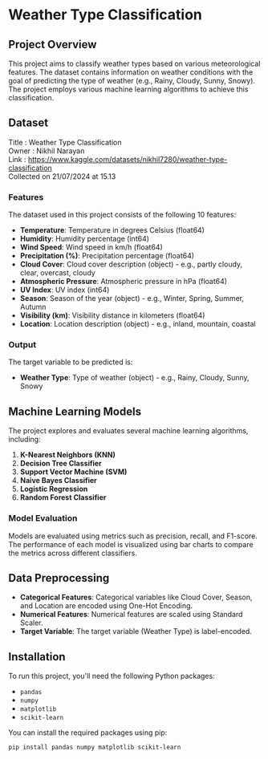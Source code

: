 # Weather Type Classification

## Project Overview

This project aims to classify weather types based on various meteorological features. The dataset contains information on weather conditions with the goal of predicting the type of weather (e.g., Rainy, Cloudy, Sunny, Snowy). The project employs various machine learning algorithms to achieve this classification.

## Dataset

Title : Weather Type Classification
<br>Owner : Nikhil Narayan
<br>Link  : https://www.kaggle.com/datasets/nikhil7280/weather-type-classification
<br>Collected on 21/07/2024 at 15.13

### Features

The dataset used in this project consists of the following 10 features:

- **Temperature**: Temperature in degrees Celsius (float64)
- **Humidity**: Humidity percentage (int64)
- **Wind Speed**: Wind speed in km/h (float64)
- **Precipitation (%)**: Precipitation percentage (float64)
- **Cloud Cover**: Cloud cover description (object) - e.g., partly cloudy, clear, overcast, cloudy
- **Atmospheric Pressure**: Atmospheric pressure in hPa (float64)
- **UV Index**: UV index (int64)
- **Season**: Season of the year (object) - e.g., Winter, Spring, Summer, Autumn
- **Visibility (km)**: Visibility distance in kilometers (float64)
- **Location**: Location description (object) - e.g., inland, mountain, coastal

### Output

The target variable to be predicted is:

- **Weather Type**: Type of weather (object) - e.g., Rainy, Cloudy, Sunny, Snowy

## Machine Learning Models

The project explores and evaluates several machine learning algorithms, including:

1. **K-Nearest Neighbors (KNN)**
2. **Decision Tree Classifier**
3. **Support Vector Machine (SVM)**
4. **Naive Bayes Classifier**
5. **Logistic Regression**
6. **Random Forest Classifier**

### Model Evaluation

Models are evaluated using metrics such as precision, recall, and F1-score. The performance of each model is visualized using bar charts to compare the metrics across different classifiers.

## Data Preprocessing

- **Categorical Features**: Categorical variables like Cloud Cover, Season, and Location are encoded using One-Hot Encoding.
- **Numerical Features**: Numerical features are scaled using Standard Scaler.
- **Target Variable**: The target variable (Weather Type) is label-encoded.

## Installation

To run this project, you'll need the following Python packages:

- `pandas`
- `numpy`
- `matplotlib`
- `scikit-learn`

You can install the required packages using pip:

```bash
pip install pandas numpy matplotlib scikit-learn

